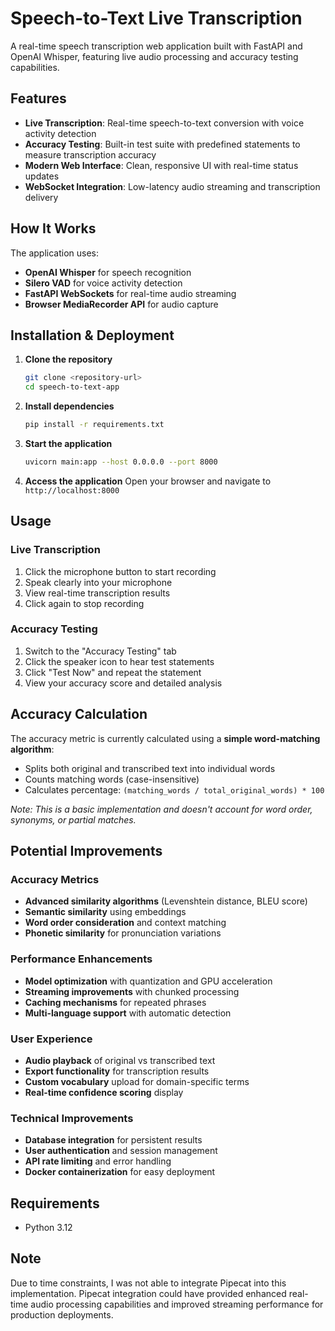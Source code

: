 # Speech-to-Text Live Transcription

A real-time speech transcription web application built with FastAPI and OpenAI Whisper, featuring live audio processing and accuracy testing capabilities.

## Features

- **Live Transcription**: Real-time speech-to-text conversion with voice activity detection
- **Accuracy Testing**: Built-in test suite with predefined statements to measure transcription accuracy
- **Modern Web Interface**: Clean, responsive UI with real-time status updates
- **WebSocket Integration**: Low-latency audio streaming and transcription delivery

## How It Works

The application uses:
- **OpenAI Whisper** for speech recognition
- **Silero VAD** for voice activity detection
- **FastAPI WebSockets** for real-time audio streaming
- **Browser MediaRecorder API** for audio capture

## Installation & Deployment

1. **Clone the repository**
   ```bash
   git clone <repository-url>
   cd speech-to-text-app
   ```

2. **Install dependencies**
   ```bash
   pip install -r requirements.txt
   ```

3. **Start the application**
   ```bash
   uvicorn main:app --host 0.0.0.0 --port 8000
   ```

4. **Access the application**
   Open your browser and navigate to `http://localhost:8000`

## Usage

### Live Transcription
1. Click the microphone button to start recording
2. Speak clearly into your microphone
3. View real-time transcription results
4. Click again to stop recording

### Accuracy Testing
1. Switch to the "Accuracy Testing" tab
2. Click the speaker icon to hear test statements
3. Click "Test Now" and repeat the statement
4. View your accuracy score and detailed analysis

## Accuracy Calculation

The accuracy metric is currently calculated using a **simple word-matching algorithm**:
- Splits both original and transcribed text into individual words
- Counts matching words (case-insensitive)
- Calculates percentage: `(matching_words / total_original_words) * 100`

*Note: This is a basic implementation and doesn't account for word order, synonyms, or partial matches.*

## Potential Improvements

### Accuracy Metrics
- **Advanced similarity algorithms** (Levenshtein distance, BLEU score)
- **Semantic similarity** using embeddings
- **Word order consideration** and context matching
- **Phonetic similarity** for pronunciation variations

### Performance Enhancements
- **Model optimization** with quantization and GPU acceleration
- **Streaming improvements** with chunked processing
- **Caching mechanisms** for repeated phrases
- **Multi-language support** with automatic detection

### User Experience
- **Audio playback** of original vs transcribed text
- **Export functionality** for transcription results
- **Custom vocabulary** upload for domain-specific terms
- **Real-time confidence scoring** display

### Technical Improvements
- **Database integration** for persistent results
- **User authentication** and session management
- **API rate limiting** and error handling
- **Docker containerization** for easy deployment

## Requirements

- Python 3.12

## Note

Due to time constraints, I was not able to integrate Pipecat into this implementation. Pipecat integration could have provided enhanced real-time audio processing capabilities and improved streaming performance for production deployments.